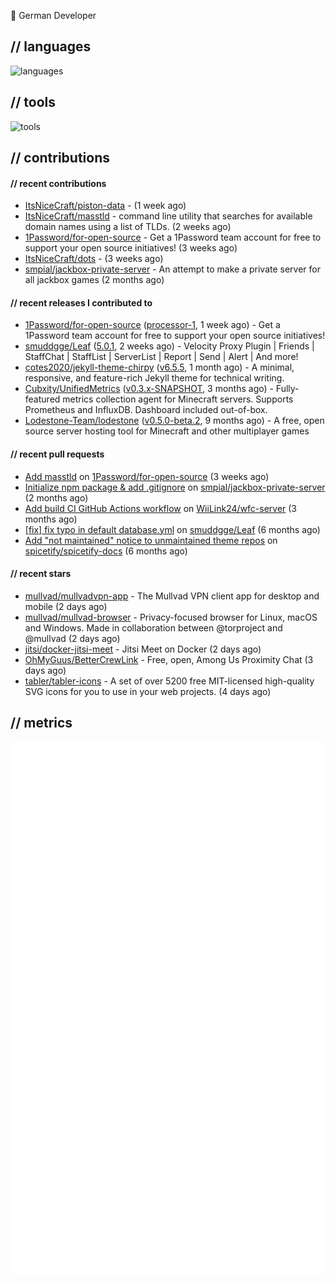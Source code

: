 👋 German Developer

## // languages
![languages](https://skillicons.dev/icons?i=py,go,bash)

## // tools

![tools](https://skillicons.dev/icons?i=androidstudio,arch,aws,azure,cloudflare,discord,docker,figma,fediverse,gcp,git,github,githubactions,gitlab,grafana,idea,jenkins,linux,mastodon,mongodb,nodejs,prometheus,raspberrypi,selenium,svg,twitter,workers,vercel,visualstudio,vscode)

## // contributions

#### // recent contributions

- [ItsNiceCraft/piston-data](https://github.com/ItsNiceCraft/piston-data) -  (1 week ago)
- [ItsNiceCraft/masstld](https://github.com/ItsNiceCraft/masstld) - command line utility that searches for available domain names using a list of TLDs. (2 weeks ago)
- [1Password/for-open-source](https://github.com/1Password/for-open-source) - Get a 1Password team account for free to support your open source initiatives! (3 weeks ago)
- [ItsNiceCraft/dots](https://github.com/ItsNiceCraft/dots) -  (3 weeks ago)
- [smpial/jackbox-private-server](https://github.com/smpial/jackbox-private-server) - An attempt to make a private server for all jackbox games (2 months ago)

#### // recent releases I contributed to

- [1Password/for-open-source](https://github.com/1Password/for-open-source) ([processor-1](https://github.com/1Password/for-open-source/releases/tag/processor-1), 1 week ago) - Get a 1Password team account for free to support your open source initiatives!
- [smuddgge/Leaf](https://github.com/smuddgge/Leaf) ([5.0.1](https://github.com/smuddgge/Leaf/releases/tag/5.0.1), 2 weeks ago) - Velocity Proxy Plugin | Friends | StaffChat | StaffList | ServerList | Report | Send | Alert | And more!
- [cotes2020/jekyll-theme-chirpy](https://github.com/cotes2020/jekyll-theme-chirpy) ([v6.5.5](https://github.com/cotes2020/jekyll-theme-chirpy/releases/tag/v6.5.5), 1 month ago) - A minimal, responsive, and feature-rich Jekyll theme for technical writing.
- [Cubxity/UnifiedMetrics](https://github.com/Cubxity/UnifiedMetrics) ([v0.3.x-SNAPSHOT](https://github.com/Cubxity/UnifiedMetrics/releases/tag/v0.3.x-SNAPSHOT), 3 months ago) - Fully-featured metrics collection agent for Minecraft servers. Supports Prometheus and InfluxDB. Dashboard included out-of-box.
- [Lodestone-Team/lodestone](https://github.com/Lodestone-Team/lodestone) ([v0.5.0-beta.2](https://github.com/Lodestone-Team/lodestone/releases/tag/v0.5.0-beta.2), 9 months ago) - A free, open source server hosting tool for Minecraft and other multiplayer games

#### // recent pull requests

- [Add masstld](https://github.com/1Password/for-open-source/pull/930) on [1Password/for-open-source](https://github.com/1Password/for-open-source) (3 weeks ago)
- [Initialize npm package &amp; add .gitignore](https://github.com/smpial/jackbox-private-server/pull/1) on [smpial/jackbox-private-server](https://github.com/smpial/jackbox-private-server) (2 months ago)
- [Add build CI GitHub Actions workflow](https://github.com/WiiLink24/wfc-server/pull/38) on [WiiLink24/wfc-server](https://github.com/WiiLink24/wfc-server) (3 months ago)
- [[fix] fix typo in default database.yml](https://github.com/smuddgge/Leaf/pull/77) on [smuddgge/Leaf](https://github.com/smuddgge/Leaf) (6 months ago)
- [Add &#34;not maintained&#34; notice to unmaintained theme repos](https://github.com/spicetify/spicetify-docs/pull/110) on [spicetify/spicetify-docs](https://github.com/spicetify/spicetify-docs) (6 months ago)

#### // recent stars

- [mullvad/mullvadvpn-app](https://github.com/mullvad/mullvadvpn-app) - The Mullvad VPN client app for desktop and mobile (2 days ago)
- [mullvad/mullvad-browser](https://github.com/mullvad/mullvad-browser) - Privacy-focused browser for Linux, macOS and Windows. Made in collaboration between @torproject and @mullvad (2 days ago)
- [jitsi/docker-jitsi-meet](https://github.com/jitsi/docker-jitsi-meet) - Jitsi Meet on Docker (2 days ago)
- [OhMyGuus/BetterCrewLink](https://github.com/OhMyGuus/BetterCrewLink) - Free, open, Among Us Proximity Chat (3 days ago)
- [tabler/tabler-icons](https://github.com/tabler/tabler-icons) - A set of over 5200 free MIT-licensed high-quality SVG icons for you to use in your web projects. (4 days ago)

## // metrics

![metrics](/github-metrics.svg)